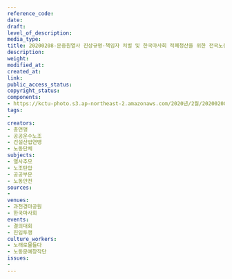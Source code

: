 ```yaml
---
reference_code: 
date: 
draft: 
level_of_description: 
media_type: 
title: 20200208-문중원열사 진상규명·책임자 처벌 및 한국마사회 적폐청산을 위한 전국노동자대회
description: 
weight: 
modified_at: 
created_at: 
link: 
public_access_status: 
copyright_status: 
components:
- https://kctu-photo.s3.ap-northeast-2.amazonaws.com/2020년/2월/20200208-문중원열사+진상규명·책임자+처벌+및+한국마사회+적폐청산을+위한+전국노동자대회/2_CTU9991.jpg
tags:
- 
creators:
- 총연맹
- 공공운수노조
- 건설산업연맹
- 노동단체
subjects:
- 열사추모
- 노조탄압
- 공공부문
- 노동안전
sources:
- 
venues:
- 과천경마공원
- 한국마사회
events:
- 결의대회
- 진입투쟁
culture_workers:
- 노래로물들다
- 노동문예창작단
issues:
- 
---
```

